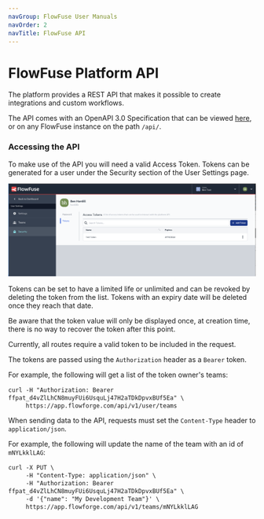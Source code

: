 ```yaml
---
navGroup: FlowFuse User Manuals
navOrder: 2
navTitle: FlowFuse API
---
```


# FlowFuse Platform API

The platform provides a REST API that makes it possible to create integrations and
custom workflows.

The API comes with an OpenAPI 3.0 Specification that can be viewed [here](https://app.flowforge.com/api/),
or on any FlowFuse instance on the path `/api/`.

### Accessing the API

To make use of the API you will need a valid Access Token. Tokens can be generated 
for a user under the Security section of the User Settings page.

![Tokens Settings Page](images/tokens.png)

Tokens can be set to have a limited life or unlimited and can be revoked
by deleting the token from the list. Tokens with an expiry date will be deleted once they reach that date.

Be aware that the token value will only be displayed once, at creation time,
there is no way to recover the token after this point.

Currently, all routes require a valid token to be included in the request.

The tokens are passed using the `Authorization` header as a `Bearer` token.


For example, the following will get a list of the token owner's teams:

```
curl -H "Authorization: Bearer ffpat_d4vZlLhCN8muyFUi6UsquLj47H2aTDkDpvxBUf5Ea" \
     https://app.flowforge.com/api/v1/user/teams
```

When sending data to the API, requests must set the `Content-Type` header to `application/json`.

For example, the following will update the name of the team with an id of `mNYLkklLAG`:

```
curl -X PUT \
     -H "Content-Type: application/json" \
     -H "Authorization: Bearer ffpat_d4vZlLhCN8muyFUi6UsquLj47H2aTDkDpvxBUf5Ea" \
     -d '{"name": "My Development Team"}' \
     https://app.flowforge.com/api/v1/teams/mNYLkklLAG
```
